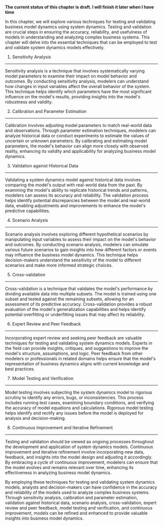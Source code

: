 **The current status of this chapter is draft. I will finish it later when I have time**

In this chapter, we will explore various techniques for testing and validating business model dynamics using system dynamics. Testing and validation are crucial steps in ensuring the accuracy, reliability, and usefulness of models in understanding and analyzing complex business systems. This chapter will delve into the essential techniques that can be employed to test and validate system dynamics models effectively.

1. Sensitivity Analysis
-----------------------

Sensitivity analysis is a technique that involves systematically varying model parameters to examine their impact on model behavior and outcomes. By conducting sensitivity analysis, modelers can understand how changes in input variables affect the overall behavior of the system. This technique helps identify which parameters have the most significant influence on the model's results, providing insights into the model's robustness and validity.

2. Calibration and Parameter Estimation
---------------------------------------

Calibration involves adjusting model parameters to match real-world data and observations. Through parameter estimation techniques, modelers can analyze historical data or conduct experiments to estimate the values of uncertain or unknown parameters. By calibrating and estimating model parameters, the model's behavior can align more closely with observed reality, enhancing its validity and applicability for analyzing business model dynamics.

3. Validation against Historical Data
-------------------------------------

Validating a system dynamics model against historical data involves comparing the model's output with real-world data from the past. By examining the model's ability to replicate historical trends and patterns, modelers can assess its accuracy and reliability. The validation process helps identify potential discrepancies between the model and real-world data, enabling adjustments and improvements to enhance the model's predictive capabilities.

4. Scenario Analysis
--------------------

Scenario analysis involves exploring different hypothetical scenarios by manipulating input variables to assess their impact on the model's behavior and outcomes. By conducting scenario analysis, modelers can simulate various future scenarios to gain insights into how different factors or events may influence the business model dynamics. This technique helps decision-makers understand the sensitivity of the model to different scenarios and make more informed strategic choices.

5. Cross-validation
-------------------

Cross-validation is a technique that validates the model's performance by dividing available data into multiple subsets. The model is trained using one subset and tested against the remaining subsets, allowing for an assessment of its predictive accuracy. Cross-validation provides a robust evaluation of the model's generalization capabilities and helps identify potential overfitting or underfitting issues that may affect its reliability.

6. Expert Review and Peer Feedback
----------------------------------

Incorporating expert review and seeking peer feedback are valuable techniques for testing and validating system dynamics models. Experts in the field can provide insights, critiques, and suggestions to improve the model's structure, assumptions, and logic. Peer feedback from other modelers or professionals in related domains helps ensure that the model's representation of business dynamics aligns with current knowledge and best practices.

7. Model Testing and Verification
---------------------------------

Model testing involves subjecting the system dynamics model to rigorous scrutiny to identify any errors, bugs, or inconsistencies. This process includes running test cases, examining boundary conditions, and verifying the accuracy of model equations and calculations. Rigorous model testing helps identify and rectify any issues before the model is deployed for analysis and decision-making.

8. Continuous Improvement and Iterative Refinement
--------------------------------------------------

Testing and validation should be viewed as ongoing processes throughout the development and application of system dynamics models. Continuous improvement and iterative refinement involve incorporating new data, feedback, and insights into the model design and adjusting it accordingly. By embracing a cycle of continuous improvement, modelers can ensure that the model evolves and remains relevant over time, enhancing its effectiveness in analyzing business model dynamics.

By employing these techniques for testing and validating system dynamics models, analysts and decision-makers can have confidence in the accuracy and reliability of the models used to analyze complex business systems. Through sensitivity analysis, calibration and parameter estimation, validation against historical data, scenario analysis, cross-validation, expert review and peer feedback, model testing and verification, and continuous improvement, models can be refined and enhanced to provide valuable insights into business model dynamics.

